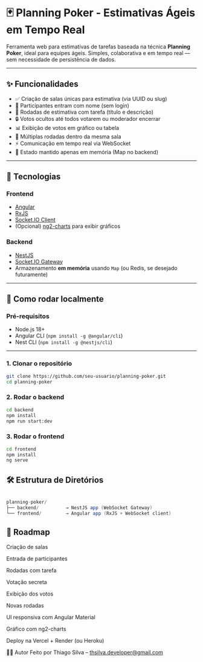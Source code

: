 # 🃏 Planning Poker - Estimativas Ágeis em Tempo Real

Ferramenta web para estimativas de tarefas baseada na técnica **Planning Poker**, ideal para equipes ágeis. Simples, colaborativa e em tempo real — sem necessidade de persistência de dados.

---

## ✨ Funcionalidades

- ✅ Criação de salas únicas para estimativa (via UUID ou slug)
- 👥 Participantes entram com nome (sem login)
- 🔄 Rodadas de estimativa com tarefa (título e descrição)
- 🔒 Votos ocultos até todos votarem ou moderador encerrar
- 📊 Exibição de votos em gráfico ou tabela
- 🔁 Múltiplas rodadas dentro da mesma sala
- ⚡ Comunicação em tempo real via WebSocket
- 🧠 Estado mantido apenas em memória (Map no backend)

---

## 🚀 Tecnologias

### Frontend
- [Angular](https://angular.io/)
- [RxJS](https://rxjs.dev/)
- [Socket.IO Client](https://socket.io/docs/v4/client-api/)
- (Opcional) [ng2-charts](https://valor-software.com/ng2-charts/) para exibir gráficos

### Backend
- [NestJS](https://nestjs.com/)
- [Socket.IO Gateway](https://docs.nestjs.com/websockets/gateways)
- Armazenamento **em memória** usando `Map` (ou Redis, se desejado futuramente)

---

## 🧪 Como rodar localmente

### Pré-requisitos

- Node.js 18+
- Angular CLI (`npm install -g @angular/cli`)
- Nest CLI (`npm install -g @nestjs/cli`)

---

### 1. Clonar o repositório

```bash
git clone https://github.com/seu-usuario/planning-poker.git
cd planning-poker
```
### 2. Rodar o backend

```bash
cd backend
npm install
npm run start:dev
```

### 3. Rodar o frontend

```bash
cd frontend
npm install
ng serve
```

## 🛠️ Estrutura de Diretórios
```java

planning-poker/
├── backend/          → NestJS app (WebSocket Gateway)
└── frontend/         → Angular app (RxJS + WebSocket client)
```

## 📌 Roadmap
 Criação de salas

 Entrada de participantes

 Rodadas com tarefa

 Votação secreta

 Exibição dos votos

 Novas rodadas

 UI responsiva com Angular Material

 Gráfico com ng2-charts

 Deploy na Vercel + Render (ou Heroku)

🧑‍💻 Autor
Feito por Thiago Silva – thsilva.developer@gmail.com
